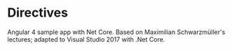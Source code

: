 # Directives
Angular 4 sample app with Net Core.
Based on Maximilian Schwarzmüller's lectures; adapted to Visual Studio 2017 with .Net Core.
